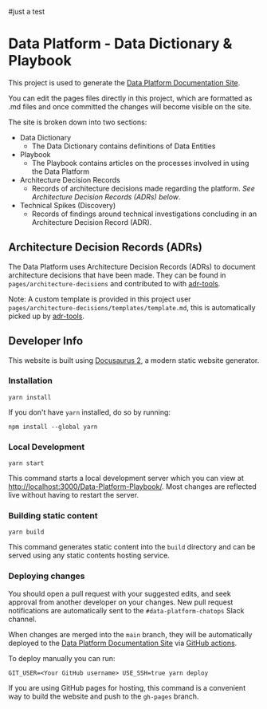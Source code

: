 #just a test

# Data Platform - Data Dictionary & Playbook

This project is used to generate the [Data Platform Documentation Site](https://lbhackney-it.github.io/Data-Platform-Playbook/).

You can edit the pages files directly in this project, which are formatted as .md files and once committed the changes will become visible on the site.

The site is broken down into two sections:

- Data Dictionary
  - The Data Dictionary contains definitions of Data Entities
- Playbook
  - The Playbook contains articles on the processes involved in using the Data Platform
- Architecture Decision Records
  - Records of architecture decisions made regarding the platform. _See Architecture Decision Records (ADRs) below_.
- Technical Spikes (Discovery)
  - Records of findings around technical investigations concluding in an Architecture Decision Record (ADR).

## Architecture Decision Records (ADRs)

The Data Platform uses Architecture Decision Records (ADRs) to document architecture decisions that have been made.
They can be found in `pages/architecture-decisions` and contributed to with
[adr-tools](https://github.com/npryce/adr-tools).

Note: A custom template is provided in this project user `pages/architecture-decisions/templates/template.md`, this is
automatically picked up by [adr-tools](https://github.com/npryce/adr-tools).

## Developer Info

This website is built using [Docusaurus 2](https://v2.docusaurus.io/), a modern static website generator.

### Installation

```console
yarn install
```

If you don't have `yarn` installed, do so by running:

```console
npm install --global yarn
```

### Local Development

```console
yarn start
```

This command starts a local development server which you can view at [http://localhost:3000/Data-Platform-Playbook/](http://localhost:3000/Data-Platform-Playbook/). Most changes are reflected live without having to restart the server.

### Building static content

```console
yarn build
```

This command generates static content into the `build` directory and can be served using any static contents hosting service.

### Deploying changes

You should open a pull request with your suggested edits, and seek approval from another developer on your changes. New pull request notifications are automatically sent to the `#data-platform-chatops` Slack channel.

When changes are merged into the `main` branch, they will be automatically deployed to the [Data Platform Documentation Site](https://lbhackney-it.github.io/Data-Platform-Playbook/) via [GitHub actions](https://github.com/LBHackney-IT/Data-Platform-Playbook/actions).

To deploy manually you can run:

```console
GIT_USER=<Your GitHub username> USE_SSH=true yarn deploy
```

If you are using GitHub pages for hosting, this command is a convenient way to build the website and push to the `gh-pages` branch.
